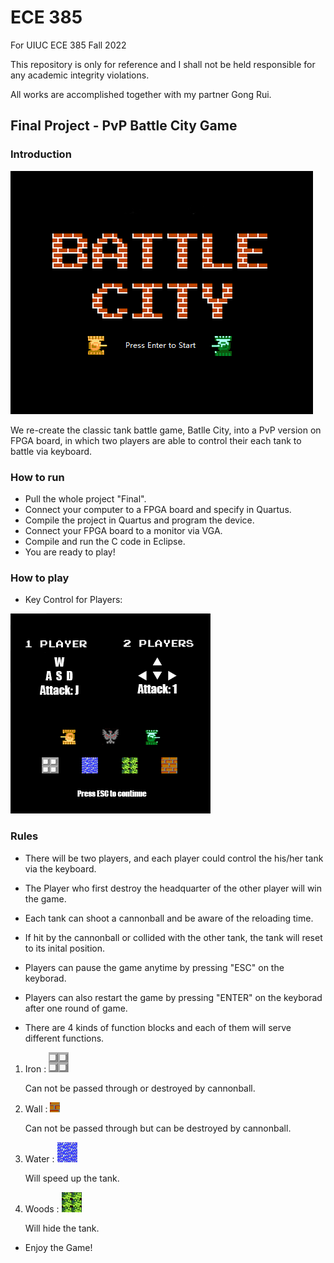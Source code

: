 # ECE 385

For UIUC ECE 385 Fall 2022

This repository is only for reference and I shall not be held responsible for any academic integrity violations. 

All works are accomplished together with my partner Gong Rui. 

## Final Project - PvP Battle City Game

### Introduction

![Image](https://github.com/Jiamingxu20/ECE-385/blob/master/Final/ECE385-HelperTools-master/PNG%20To%20Hex/On-Chip%20Memory/sprite_originals/gamebegin0.png)

We re-create the classic tank battle game, Batlle City, into a PvP version on FPGA board, in which two players are able to control their each tank to battle via keyboard. 



### How to run

* Pull the whole project "Final".
* Connect your computer to a FPGA board and specify in Quartus.
* Compile the project in Quartus and program the device.
* Connect your FPGA board to a monitor via VGA.
* Compile and run the C code in Eclipse.
* You are ready to play!


### How to play 

* Key Control for Players:

![Image](https://github.com/Jiamingxu20/ECE-385/blob/master/Final/ECE385-HelperTools-master/PNG%20To%20Hex/On-Chip%20Memory/sprite_originals/esc.png)


### Rules 

* There will be two players, and each player could control the his/her tank via the keyboard.

* The Player who first destroy the headquarter of the other player will win the game. 

* Each tank can shoot a cannonball and be aware of the reloading time. 

* If hit by the cannonball or collided with the other tank, the tank will reset to its inital position. 

* Players can pause the game anytime by pressing "ESC" on the keyborad.

* Players can also restart the game by pressing "ENTER" on the keyborad after one round of game.

* There are 4 kinds of function blocks and each of them will serve different functions. 

1. Iron : 
![Image](https://github.com/Jiamingxu20/ECE-385/blob/master/Final/ECE385-HelperTools-master/PNG%20To%20Hex/On-Chip%20Memory/sprite_converted/iron.png)

    Can not be passed through or destroyed by cannonball.


2. Wall : 
![Image](https://github.com/Jiamingxu20/ECE-385/blob/master/Final/ECE385-HelperTools-master/PNG%20To%20Hex/On-Chip%20Memory/sprite_converted/sw.png)

   Can not be passed through but can be destroyed by cannonball.


3. Water : 
![Image](https://github.com/Jiamingxu20/ECE-385/blob/master/Final/ECE385-HelperTools-master/PNG%20To%20Hex/On-Chip%20Memory/sprite_converted/water.png)

    Will speed up the tank.


4. Woods : 
![Image](https://github.com/Jiamingxu20/ECE-385/blob/master/Final/ECE385-HelperTools-master/PNG%20To%20Hex/On-Chip%20Memory/sprite_converted/grass.png)

    Will hide the tank. 

* Enjoy the Game!
